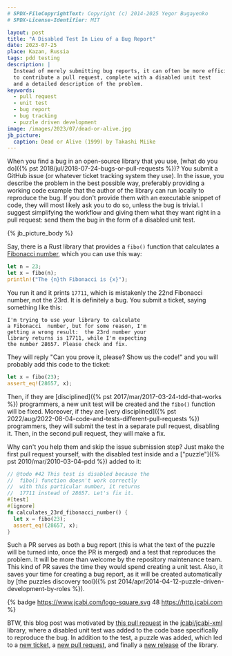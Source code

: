 ```yaml
---
# SPDX-FileCopyrightText: Copyright (c) 2014-2025 Yegor Bugayenko
# SPDX-License-Identifier: MIT

layout: post
title: "A Disabled Test In Lieu of a Bug Report"
date: 2023-07-25
place: Kazan, Russia
tags: pdd testing
description: |
  Instead of merely submitting bug reports, it can often be more efficient
  to contribute a pull request, complete with a disabled unit test
  and a detailed description of the problem.
keywords:
  - pull request
  - unit test
  - bug report
  - bug tracking
  - puzzle driven development
image: /images/2023/07/dead-or-alive.jpg
jb_picture:
  caption: Dead or Alive (1999) by Takashi Miike
---
```


When you find a bug in an open-source library that you use,
[what do you do]({% pst 2018/jul/2018-07-24-bugs-or-pull-requests %})?
You submit a GitHub issue (or whatever ticket tracking system they use).
In the issue, you describe the problem in the best possible way, preferably
providing a working code example that the author of the library can run locally
to reproduce the bug. If you don't provide them with an executable snippet of code,
they will most likely ask you to do so, unless the bug is trivial.
I suggest simplifying the workflow and giving them what they want right
in a pull request: send them the bug in the form of a disabled unit test.

<!--more-->

{% jb_picture_body %}

Say, there is a Rust library that provides a `fibo()` function that
calculates a [Fibonacci number](https://en.wikipedia.org/wiki/Fibonacci_sequence),
which you can use this way:

```rust
let n = 23;
let x = fibo(n);
println!("The {n}th Fibonacci is {x}");
```

You run it and it prints `17711`, which is mistakenly the 22nd Fibonacci number,
not the 23rd. It is definitely a bug. You submit a ticket, saying something like this:

```
I'm trying to use your library to calculate
a Fibonacci  number, but for some reason, I'm
getting a wrong result:  the 23rd number your
library returns is 17711, while I'm expecting
the number 28657. Please check and fix.
```

They will reply "Can you prove it, please? Show us the code!" and
you will probably add this code to the ticket:

```rust
let x = fibo(23);
assert_eq!(28657, x);
```

Then, if they are [disciplined]({% pst 2017/mar/2017-03-24-tdd-that-works %})
programmers, a new unit test will be created and the
`fibo()` function will be fixed. Moreover, if they are
[very disciplined]({% pst 2022/aug/2022-08-04-code-and-tests-different-pull-requests %}) programmers,
they will submit the test in a separate pull request, disabling it. Then, in
the second pull request, they will make a fix.

Why can't you help them and skip the issue submission step? Just make the
first pull request yourself, with the disabled test inside and a
["puzzle"]({% pst 2010/mar/2010-03-04-pdd %}) added to it:

```rust
// @todo #42 This test is disabled because the
//  fibo() function doesn't work correctly
//  with this particular number, it returns
//  17711 instead of 28657. Let's fix it.
#[test]
#[ignore]
fn calculates_23rd_fibonacci_number() {
  let x = fibo(23);
  assert_eq!(28657, x);
}
```

Such a PR serves as both a bug report
(this is what the text of the puzzle will be turned into, once the PR is merged)
and a test that reproduces the problem. It will be more than welcome
by the repository maintenance team. This kind of PR saves the time
they would spend creating a unit test. Also, it saves your time for
creating a bug report, as it will be created automatically by
[the puzzles discovery tool]({% pst 2014/apr/2014-04-12-puzzle-driven-development-by-roles %}).

{% badge https://www.jcabi.com/logo-square.svg 48 https://http.jcabi.com %}

BTW, this blog post was motivated by [this pull request](https://github.com/jcabi/jcabi-xml/pull/212)
in the [jcabi/jcabi-xml](https://github.com/jcabi/jcabi-xml) library, where a disabled
unit test was added to the code base specifically to reproduce the bug. In addition to
the test, a puzzle was added, which led to a [new ticket](https://github.com/jcabi/jcabi-xml/issues/213),
a [new pull request](https://github.com/jcabi/jcabi-xml/pull/214),
and finally a [new release](https://github.com/jcabi/jcabi-xml/releases/tag/0.28.0) of the library.
